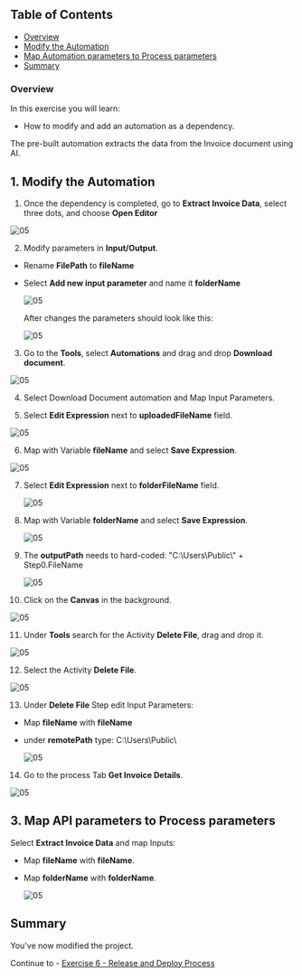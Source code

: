 ## Table of Contents
 - [Overview](#overview)
 - [Modify the Automation](#modifyAutomation)
 - [Map Automation parameters to Process parameters](#mapParameters)
 - [Summary](#summary)

### Overview <a name="overview"></a>

In this exercise you will learn:
- How to modify and add an automation as a dependency.


The pre-built automation extracts the data from the Invoice document using AI.

## 1. Modify the Automation <a name="modifyAutomation"></a>


1. Once the dependency is completed, go to **Extract Invoice Data**, select three dots, and choose **Open Editor**

  ![05](./images/010b.png)

2. Modify parameters in **Input/Output**.
- Rename **FilePath** to **fileName**
- Select **Add new input parameter** and name it **folderName**

  ![05](./images/016a.png)

    After changes the parameters should look like this:

  ![05](./images/017.png)

3. Go to the **Tools**, select **Automations** and drag and drop **Download document**.

  ![05](./images/018.png)

4. Select Download Document automation and Map Input Parameters.

5. Select **Edit Expression** next to **uploadedFileName** field.

  ![05](./images/019.png)

6. Map with Variable **fileName** and select **Save Expression**.

  ![05](./images/098.png)

7. Select **Edit Expression** next to **folderFileName** field.

    ![05](./images/097.png)

8. Map with Variable **folderName** and select **Save Expression**.

    ![05](./images/099.png)

9. The **outputPath** needs to hard-coded: "C:\\Users\\Public\\" + Step0.FileName

    ![05](./images/096.png)

10. Click on the **Canvas** in the background.

  ![05](./images/021.png)

11. Under **Tools** search for the Activity **Delete File**, drag and drop it.

  ![05](./images/022.png)

12. Select the Activity **Delete File**.

  ![05](./images/095.png)

13. Under **Delete File** Step edit Input Parameters:
- Map **fileName** with **fileName**
- under **remotePath** type: C:\Users\Public\

  ![05](./images/023a.png)

14. Go to the process Tab **Get Invoice Details**.

  ![05](./images/094.png)

## 3. Map API parameters to Process parameters <a name="mapParameters"></a>

 Select **Extract Invoice Data** and map Inputs:

- Map **fileName** with **fileName**.
- Map **folderName** with **folderName**.

  ![05](./images/024a.png)


## Summary <a name="summary"></a>

You've now modified the project.

Continue to - [Exercise 6 - Release and Deploy Process](../6_ReleaseDeployProcess/run-release-deploy.md)
